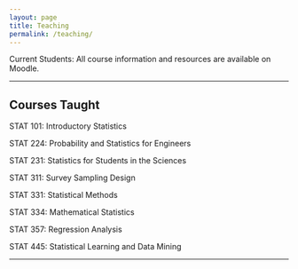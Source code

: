 ```yaml
---
layout: page
title: Teaching
permalink: /teaching/
---
```


Current Students: All course information and resources are available on Moodle.

<hr>

## Courses Taught

STAT 101:  Introductory Statistics 

STAT 224: Probability and Statistics for Engineers

STAT 231: Statistics for Students in the Sciences

STAT 311: Survey Sampling Design

STAT 331: Statistical Methods

STAT 334: Mathematical Statistics

STAT 357: Regression Analysis

STAT 445: Statistical Learning and Data Mining

<hr>

